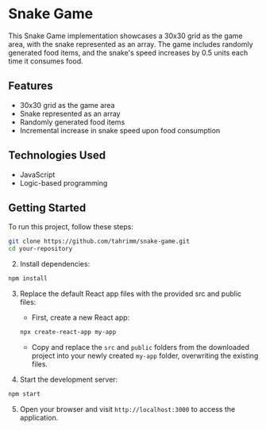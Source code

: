 # Snake Game

This Snake Game implementation showcases a 30x30 grid as the game area, with the snake represented as an array. The game includes randomly generated food items, and the snake's speed increases by 0.5 units each time it consumes food.

## Features

- 30x30 grid as the game area
- Snake represented as an array
- Randomly generated food items
- Incremental increase in snake speed upon food consumption

## Technologies Used

- JavaScript
- Logic-based programming

## Getting Started

To run this project, follow these steps:

```bash
git clone https://github.com/tahrimm/snake-game.git
cd your-repository
```

2. Install dependencies:

```bash
npm install
```

3. Replace the default React app files with the provided src and public files:

   - First, create a new React app:
   
   ```bash
   npx create-react-app my-app
   ```

   - Copy and replace the `src` and `public` folders from the downloaded project into your newly created `my-app` folder, overwriting the existing files.

4. Start the development server:

```bash
npm start
```

5. Open your browser and visit `http://localhost:3000` to access the application.
